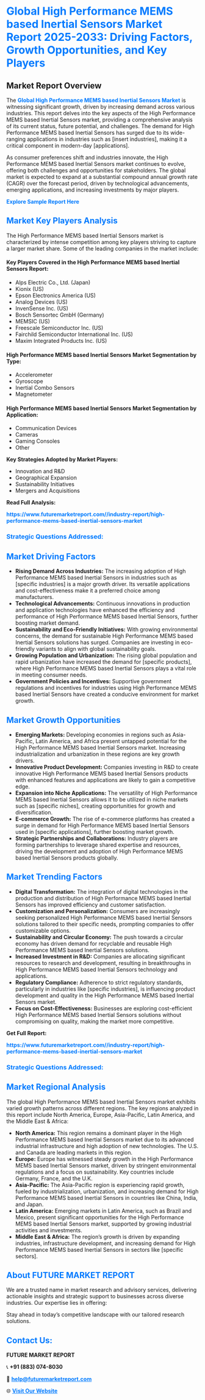 <h1 style="color: #007BFF;">Global High Performance MEMS based Inertial Sensors Market Report 2025-2033: Driving Factors, Growth Opportunities, and Key Players</h1>

<section id="overview">
<h2>Market Report Overview</h2>
<p>The <a href="https://www.futuremarketreport.com//industry-report/high-performance-mems-based-inertial-sensors-market" style="color: #007BFF; text-decoration: none;"><strong>Global High Performance MEMS based Inertial Sensors Market</strong></a> is witnessing significant growth, driven by increasing demand across various industries. This report delves into the key aspects of the High Performance MEMS based Inertial Sensors market, providing a comprehensive analysis of its current status, future potential, and challenges. The demand for High Performance MEMS based Inertial Sensors has surged due to its wide-ranging applications in industries such as [insert industries], making it a critical component in modern-day [applications].</p>
<p>As consumer preferences shift and industries innovate, the High Performance MEMS based Inertial Sensors market continues to evolve, offering both challenges and opportunities for stakeholders. The global market is expected to expand at a substantial compound annual growth rate (CAGR) over the forecast period, driven by technological advancements, emerging applications, and increasing investments by major players.</p>
</section>

<section id="overview">
<p><a href="https://www.futuremarketreport.com//request-sample/reportId=75661" style="color: #007BFF; text-decoration: none;"><strong>Explore Sample Report Here</strong></a></p>
</section>

<section id="key-players">
<h2 style="color: #007BFF;">Market Key Players Analysis</h2>
<p>The High Performance MEMS based Inertial Sensors market is characterized by intense competition among key players striving to capture a larger market share. Some of the leading companies in the market include:</p>
<h4>Key Players Covered in the High Performance MEMS based Inertial Sensors Report:</h4>
<ul><li>Alps Electric Co., Ltd. (Japan)</li><li>Kionix (US)</li><li>Epson Electronics America (US)</li><li>Analog Devices (US)</li><li>InvenSense Inc. (US)</li><li>Bosch Sensortec GmbH (Germany)</li><li>MEMSIC (US)</li><li>Freescale Semiconductor Inc. (US)</li><li>Fairchild Semiconductor International Inc. (US)</li><li>Maxim Integrated Products Inc. (US)</li></ul>
<h4>High Performance MEMS based Inertial Sensors Market Segmentation by Type:</h4>
<ul><li>Accelerometer</li><li>Gyroscope</li><li>Inertial Combo Sensors</li><li>Magnetometer</li></ul>

<h4>High Performance MEMS based Inertial Sensors Market Segmentation by Application:</h4>
<ul><li>Communication Devices</li><li>Cameras</li><li>Gaming Consoles</li><li>Other</li></ul>
<p><strong>Key Strategies Adopted by Market Players:</strong></p>
<ul>
<li>Innovation and R&D</li>
<li>Geographical Expansion</li>
<li>Sustainability Initiatives</li>
<li>Mergers and Acquisitions</li>
</ul>
</section>

<section>
<p><strong>Read Full Analysis: </strong></p><a href="https://www.futuremarketreport.com//industry-report/high-performance-mems-based-inertial-sensors-market" style="color: #007BFF; text-decoration: none;"><strong>https://www.futuremarketreport.com//industry-report/high-performance-mems-based-inertial-sensors-market</strong></a>
<h3 style="color: #007BFF;">Strategic Questions Addressed:</h3>
</section>

<section id="driving-factors">
<h2 style="color: #007BFF;">Market Driving Factors</h2>
<ul>
<li><strong>Rising Demand Across Industries:</strong> The increasing adoption of High Performance MEMS based Inertial Sensors in industries such as [specific industries] is a major growth driver. Its versatile applications and cost-effectiveness make it a preferred choice among manufacturers.</li>
<li><strong>Technological Advancements:</strong> Continuous innovations in production and application technologies have enhanced the efficiency and performance of High Performance MEMS based Inertial Sensors, further boosting market demand.</li>
<li><strong>Sustainability and Eco-Friendly Initiatives:</strong> With growing environmental concerns, the demand for sustainable High Performance MEMS based Inertial Sensors solutions has surged. Companies are investing in eco-friendly variants to align with global sustainability goals.</li>
<li><strong>Growing Population and Urbanization:</strong> The rising global population and rapid urbanization have increased the demand for [specific products], where High Performance MEMS based Inertial Sensors plays a vital role in meeting consumer needs.</li>
<li><strong>Government Policies and Incentives:</strong> Supportive government regulations and incentives for industries using High Performance MEMS based Inertial Sensors have created a conducive environment for market growth.</li>
</ul>
</section>

<section id="growth-opportunities">
<h2 style="color: #007BFF;">Market Growth Opportunities</h2>
<ul>
<li><strong>Emerging Markets:</strong> Developing economies in regions such as Asia-Pacific, Latin America, and Africa present untapped potential for the High Performance MEMS based Inertial Sensors market. Increasing industrialization and urbanization in these regions are key growth drivers.</li>
<li><strong>Innovative Product Development:</strong> Companies investing in R&D to create innovative High Performance MEMS based Inertial Sensors products with enhanced features and applications are likely to gain a competitive edge.</li>
<li><strong>Expansion into Niche Applications:</strong> The versatility of High Performance MEMS based Inertial Sensors allows it to be utilized in niche markets such as [specific niches], creating opportunities for growth and diversification.</li>
<li><strong>E-commerce Growth:</strong> The rise of e-commerce platforms has created a surge in demand for High Performance MEMS based Inertial Sensors used in [specific applications], further boosting market growth.</li>
<li><strong>Strategic Partnerships and Collaborations:</strong> Industry players are forming partnerships to leverage shared expertise and resources, driving the development and adoption of High Performance MEMS based Inertial Sensors products globally.</li>
</ul>
</section>

<section id="trending-factors">
<h2 style="color: #007BFF;">Market Trending Factors</h2>
<ul>
<li><strong>Digital Transformation:</strong> The integration of digital technologies in the production and distribution of High Performance MEMS based Inertial Sensors has improved efficiency and customer satisfaction.</li>
<li><strong>Customization and Personalization:</strong> Consumers are increasingly seeking personalized High Performance MEMS based Inertial Sensors solutions tailored to their specific needs, prompting companies to offer customizable options.</li>
<li><strong>Sustainability and Circular Economy:</strong> The push towards a circular economy has driven demand for recyclable and reusable High Performance MEMS based Inertial Sensors solutions.</li>
<li><strong>Increased Investment in R&D:</strong> Companies are allocating significant resources to research and development, resulting in breakthroughs in High Performance MEMS based Inertial Sensors technology and applications.</li>
<li><strong>Regulatory Compliance:</strong> Adherence to strict regulatory standards, particularly in industries like [specific industries], is influencing product development and quality in the High Performance MEMS based Inertial Sensors market.</li>
<li><strong>Focus on Cost-Effectiveness:</strong> Businesses are exploring cost-efficient High Performance MEMS based Inertial Sensors solutions without compromising on quality, making the market more competitive.</li>
</ul>
</section>

<section>
<p><strong>Get Full Report: </strong></p><a href="https://www.futuremarketreport.com//industry-report/high-performance-mems-based-inertial-sensors-market" style="color: #007BFF; text-decoration: none;"><strong>https://www.futuremarketreport.com//industry-report/high-performance-mems-based-inertial-sensors-market</strong></a>
<h3 style="color: #007BFF;">Strategic Questions Addressed:</h3>
</section>


<section id="regional-analysis">
<h2 style="color: #007BFF;">Market Regional Analysis</h2>
<p>The global High Performance MEMS based Inertial Sensors market exhibits varied growth patterns across different regions. The key regions analyzed in this report include North America, Europe, Asia-Pacific, Latin America, and the Middle East & Africa:</p>
<ul>
<li><strong>North America:</strong> This region remains a dominant player in the High Performance MEMS based Inertial Sensors market due to its advanced industrial infrastructure and high adoption of new technologies. The U.S. and Canada are leading markets in this region.</li>
<li><strong>Europe:</strong> Europe has witnessed steady growth in the High Performance MEMS based Inertial Sensors market, driven by stringent environmental regulations and a focus on sustainability. Key countries include Germany, France, and the U.K.</li>
<li><strong>Asia-Pacific:</strong> The Asia-Pacific region is experiencing rapid growth, fueled by industrialization, urbanization, and increasing demand for High Performance MEMS based Inertial Sensors in countries like China, India, and Japan.</li>
<li><strong>Latin America:</strong> Emerging markets in Latin America, such as Brazil and Mexico, present significant opportunities for the High Performance MEMS based Inertial Sensors market, supported by growing industrial activities and investments.</li>
<li><strong>Middle East & Africa:</strong> The region’s growth is driven by expanding industries, infrastructure development, and increasing demand for High Performance MEMS based Inertial Sensors in sectors like [specific sectors].</li>
</ul>
</section>

<footer>
<h2 style="color: #007BFF;">About FUTURE MARKET REPORT</h2>
<p>We are a trusted name in market research and advisory services, delivering actionable insights and strategic support to businesses across diverse industries. Our expertise lies in offering:</p>

<p>Stay ahead in today’s competitive landscape with our tailored research solutions.</p>

<h2 style="color: #007BFF;">Contact Us:</h2>
<p><strong>FUTURE MARKET REPORT</strong></p>
<p>📞 <strong>+91 (883) 074-8030</strong></p>
<p>📧 <strong><a href="mailto:help@futuremarketreport.com" style="color: #007BFF;">help@futuremarketreport.com</a></strong></p>
<p>🌐 <strong><a href="https://www.futuremarketreport.com/" style="color: #007BFF;">Visit Our Website</a></strong></p>
</footer>